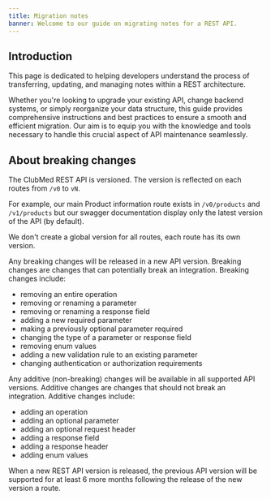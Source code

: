 ```yaml
---
title: Migration notes
banner: Welcome to our guide on migrating notes for a REST API.
---
```


## Introduction

This page is dedicated to helping developers understand the process of transferring, updating, and managing notes within a REST architecture.

Whether you're looking to upgrade your existing API, change backend systems, or simply reorganize your data structure, this guide provides comprehensive instructions and best practices to ensure a smooth and efficient migration.
Our aim is to equip you with the knowledge and tools necessary to handle this crucial aspect of API maintenance seamlessly.

## About breaking changes

The ClubMed REST API is versioned. The version is reflected on each routes from `/v0` to `vN`.

For example, our main Product information route exists in `/v0/products` and `/v1/products` but our swagger documentation
display only the latest version of the API (by default).

We don't create a global version for all routes, each route has its own version.

Any breaking changes will be released in a new API version. Breaking changes are changes that can potentially break an integration. Breaking changes include:

- removing an entire operation
- removing or renaming a parameter
- removing or renaming a response field
- adding a new required parameter
- making a previously optional parameter required
- changing the type of a parameter or response field
- removing enum values
- adding a new validation rule to an existing parameter
- changing authentication or authorization requirements

Any additive (non-breaking) changes will be available in all supported API versions. Additive changes are changes that should not break an integration. Additive changes include:

- adding an operation
- adding an optional parameter
- adding an optional request header
- adding a response field
- adding a response header
- adding enum values

When a new REST API version is released, the previous API version will be supported for at least 6 more months following the release of the new version a route.

